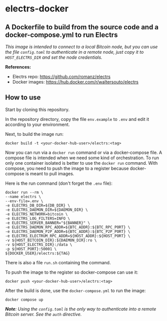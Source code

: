 # electrs-docker

## A Dockerfile to build from the source code and a docker-compose.yml to run Electrs

_This image is intended to connect to a local Bitcoin node, but you can use the file `config.toml` to authenticate in a remote node, just copy it to `HOST_ELECTRS_DIR` and set the node credentials._

**References:**

* Electrs repo: <https://github.com/romanz/electrs>
* Docker images: <https://hub.docker.com/r/waltersouto/electrs>

## How to use

Start by cloning this repository.

In the repository directory, copy the file `env.example` to `.env` and edit it according to your environment.

Next, to build the image run:

```shell
docker build -t <your-docker-hub-user>/electrs:<tag>
```

Now you can run via a `docker run` command or via a docker-compose file. A compose file is intended when we need some kind of orchestration. To run only one container isolated is better to use the `docker run` command. With compose, you need to push the image to a register because docker-compose is meant to pull images.

Here is the run command (don't forget the `.env` file):

```shell
docker run --rm \
--name electrs \
--env-file=.env \
-e ELECTRS_DB_DIR=${DB_DIR} \
-e ELECTRS_DAEMON_DIR=${DAEMON_DIR} \
-e ELECTRS_NETWORK=bitcoin \
-e ELECTRS_LOG_FILTERS=INFO \
-e ELECTRS_SERVER_BANNER="${BANNER}" \
-e ELECTRS_DAEMON_RPC_ADDR=${BTC_ADDR}:${BTC_RPC_PORT} \
-e ELECTRS_DAEMON_P2P_ADDR=${BTC_ADDR}:${BTC_P2P_PORT} \
-e ELECTRS_ELECTRUM_RPC_ADDR=${HOST_ADDR}:${HOST_PORT} \
-v ${HOST_BITCOIN_DIR}:${DAEMON_DIR}:ro \
-v ${HOST_ELECTRS_DIR}:/data \
-p ${HOST_PORT}:50001 \
${DOCKER_USER}/electrs:${TAG}
```

There is also a file `run.sh` containing the command.

To push the image to the register so docker-compose can use it:

```shell
docker push <your-docker-hub-user>/electrs:<tag>
```

After the build is done, use the `docker-compose.yml` to run the image:

```shell
docker compose up
```

_**Note**: Using the `config.toml` is the only way to authenticate into a remote Bitcoin server. See the `auth` directive._

